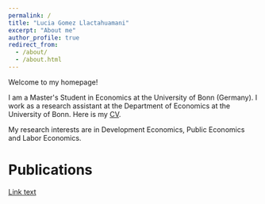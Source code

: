 ```yaml
---
permalink: /
title: "Lucia Gomez Llactahuamani"
excerpt: "About me"
author_profile: true
redirect_from: 
  - /about/
  - /about.html
---
```


Welcome to my homepage!

I am a Master's Student in Economics at the University of Bonn (Germany). I work as a research assistant at the Department of Economics at the University of Bonn. Here is my <a href="/images/CV.pdf" target="_blank">CV</a>.

 My research interests are in Development Economics, Public Economics and Labor Economics. 
 
Publications
======

[Link text]([https://github.com/luciagomezll/luciagomezll.github.io/blob/3772fdbf99de6d6a56d92bb44ac7a73b14a18dc8/images/machine_learning_minimum_wage_full.html])






